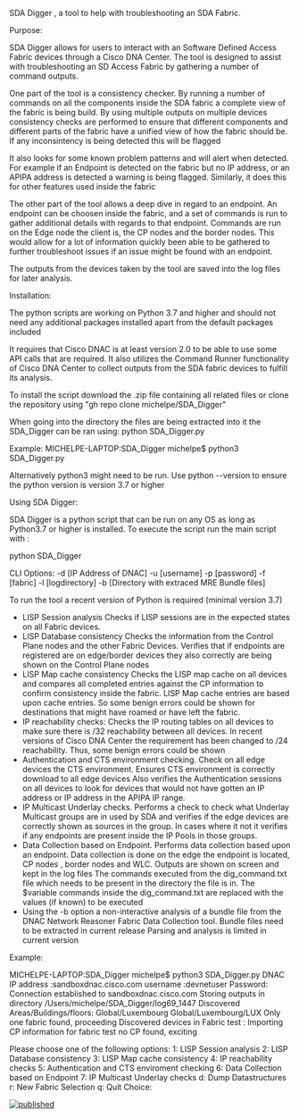 SDA Digger , a tool to help with troubleshooting an SDA Fabric.

Purpose:

SDA Digger allows for users to interact with an Software Defined Access Fabric devices
through a Cisco DNA Center. The tool is designed to assist with troubleshooting
an SD Access Fabric by gathering a number of command outputs. 

One part of the tool is a consistency checker. By running a number of commands on 
all the components inside the SDA fabric a complete view of the fabric is being
build. By using multiple outputs on multiple devices consistency checks are performed
to ensure that different components and different parts of the fabric have a unified
view of how the fabric should be. If any inconsintency is being detected this will be flagged

It also looks for some known problem patterns and will alert when detected. For example
if an Endpoint is detected on the fabric but no IP address, or an APIPA address is detected
a warning is being flagged. Similarly, it does this for other features used inside
the fabric

The other part of the tool allows a deep dive in regard to an endpoint. An endpoint
can be choosen inside the fabric, and a set of commands is run to gather additional
details with regards to that endpoint. Commands are run on the Edge node the client is,
the CP nodes and the border nodes. This would allow for a lot of information quickly been
able to be gathered to further troubleshoot issues if an issue might be found with an endpoint.

The outputs from the devices taken by the tool are saved into the log files for later analysis.

Installation:

The python scripts are working on Python 3.7 and higher and should not need
any additional packages installed apart from the default packages included

It requires that Cisco DNAC is at least version 2.0 to be able to use some API calls
that are required. It also utilizes the Command Runner functionality of Cisco DNA Center
to collect outputs from the SDA fabric devices to fulfill its analysis.

To install the script download the .zip file containing all related files or clone
the repository using "gh repo clone michelpe/SDA_Digger"

When going into the directory the files are being extracted into it the SDA_Digger can be ran
using: python SDA_Digger.py

Example:
MICHELPE-LAPTOP:SDA_Digger michelpe$ python3 SDA_Digger.py 

Alternatively python3 might need to be run. Use python --version to ensure the python version 
is version 3.7 or higher

Using SDA Digger:

SDA Digger is a python script that can be run on any OS as long as Python3.7 or higher is 
installed. To execute the script run the main script with :

python SDA_Digger 

CLI Options:
-d [IP Address of DNAC]
-u [username]
-p [password] 
-f [fabric] 
-l [logdirectory]
-b [Directory with extraced MRE Bundle files]

To run the tool a recent version of Python is required (minimal version 3.7)

- LISP Session analysis
  Checks if LISP sessions are in the expected states on all Fabric devices.
- LISP Database consistency
  Checks the information from the Control Plane nodes and the other Fabric Devices.
  Verifies that if endpoints are registered are on edge/border devices they also correctly
  are being shown on the Control Plane nodes
- LISP Map cache consistency
  Checks the LISP map cache on all devices and compares all completed entries
  against the CP information to confirm consistency inside the fabric.
  LISP Map cache entries are based upon cache entries. So some benign errors could be shown
  for destinations that might have roamed or have left the fabric.
- IP reachability checks:
  Checks the IP routing tables on all devices to make sure there is /32 reachability
  between all devices. In recent versions of Cisco DNA Center the requirement has been
  changed to /24 reachability. Thus, some benign errors could be shown 
- Authentication and CTS environment checking.
  Check on all edge devices the CTS environment. 
  Ensures CTS environment is correctly download to all edge devices
  Also verifies the Authentication sessions on all devices to look for devices
  that would not have gotten an IP address or  IP address in the APIPA IP range.
- IP Multicast Underlay checks.
  Performs a check to check what Underlay Multicast groups are in used
  by SDA and verifies if the edge devices are correctly shown as sources
  in the group. In cases where it not it verifies if any endpoints
  are present inside the IP Pools in those groups.    
- Data Collection based on Endpoint.
  Performs data collection based upon an endpoint. Data collection is done on 
  the edge the endpoint is located, CP nodes , border nodes and WLC. 
  Outputs are shown on screen and kept in the log files
  The commands executed from the dig_command.txt file which needs to be present 
  in the directory the file is in. The $variable commands inside the dig_command.txt
  are replaced with the values (if known) to be executed
- Using the -b option a non-interactive analysis of a bundle file
  from the DNAC Network Reasoner Fabric Data Collection tool. 
  Bundle files need to be extracted in current release
  Parsing and analysis is limited in current version
  

Example:

MICHELPE-LAPTOP:SDA_Digger michelpe$ python3 SDA_Digger.py 
DNAC IP address :sandboxdnac.cisco.com
username :devnetuser
Password: 
Connection established to sandboxdnac.cisco.com
Storing outputs in directory /Users/michelpe/SDA_Digger/log69_1447
Discovered Areas/Buildings/floors:
Global/Luxembourg
Global/Luxembourg/LUX
Only one fabric found, proceeding
Discovered devices in Fabric test :
Importing CP information for fabric test
no CP found, exciting



Please choose one of the following options:
1: LISP Session analysis
2: LISP Database consistency
3: LISP Map cache consistency
4: IP reachability checks
5: Authentication and CTS enviroment checking
6: Data Collection based on Endpoint
7: IP Multicast Underlay checks
d: Dump Datastructures
r: New Fabric Selection
q: Quit
Choice:


[![published](https://static.production.devnetcloud.com/codeexchange/assets/images/devnet-published.svg)](https://developer.cisco.com/codeexchange/github/repo/michelpe/SDA_Digger)